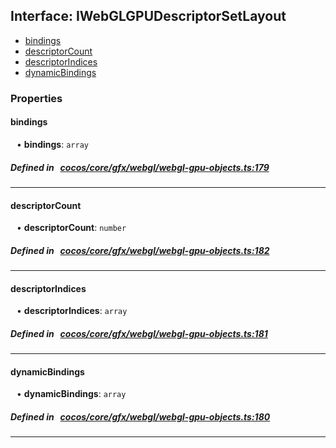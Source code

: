 ## Interface: IWebGLGPUDescriptorSetLayout

- [bindings](#bindings)
- [descriptorCount](#descriptorCount)
- [descriptorIndices](#descriptorIndices)
- [dynamicBindings](#dynamicBindings)

### Properties

#### bindings

<div style="margin-left: 10px;">


• **bindings**: ``array``

</div>

##### Defined in &nbsp;   [cocos/core/gfx/webgl/webgl-gpu-objects.ts:179](https://github.com/cocos-creator/engine/blob/c7bf6b8a9/cocos/core/gfx/webgl/webgl-gpu-objects.ts#L179)&nbsp;
___
#### descriptorCount

<div style="margin-left: 10px;">


• **descriptorCount**: ``number``

</div>

##### Defined in &nbsp;   [cocos/core/gfx/webgl/webgl-gpu-objects.ts:182](https://github.com/cocos-creator/engine/blob/c7bf6b8a9/cocos/core/gfx/webgl/webgl-gpu-objects.ts#L182)&nbsp;
___
#### descriptorIndices

<div style="margin-left: 10px;">


• **descriptorIndices**: ``array``

</div>

##### Defined in &nbsp;   [cocos/core/gfx/webgl/webgl-gpu-objects.ts:181](https://github.com/cocos-creator/engine/blob/c7bf6b8a9/cocos/core/gfx/webgl/webgl-gpu-objects.ts#L181)&nbsp;
___
#### dynamicBindings

<div style="margin-left: 10px;">


• **dynamicBindings**: ``array``

</div>

##### Defined in &nbsp;   [cocos/core/gfx/webgl/webgl-gpu-objects.ts:180](https://github.com/cocos-creator/engine/blob/c7bf6b8a9/cocos/core/gfx/webgl/webgl-gpu-objects.ts#L180)&nbsp;
___
